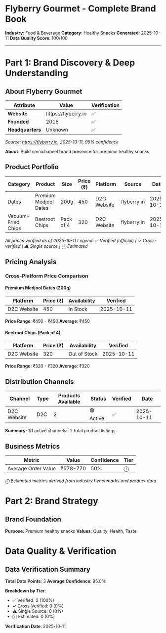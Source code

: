 # Flyberry Gourmet - Complete Brand Book

**Industry**: Food & Beverage
**Category**: Healthy Snacks
**Generated**: 2025-10-11
**Data Quality Score**: 100/100

---

# Part 1: Brand Discovery & Deep Understanding

## About Flyberry Gourmet

| Attribute | Value | Verification |
|-----------|-------|-------------|
| **Website** | https://flyberry.in | ✅ |
| **Founded** | 2015 | ✅ |
| **Headquarters** | Unknown | ✅ |

*Source: https://flyberry.in, 2025-10-11, 95% confidence*

**About**: Build omnichannel brand presence for premium healthy snacks

## Product Portfolio

| Category | Product | Size | Price (₹) | Platform | Source | Date | Tier |
|----------|---------|------|-----------|----------|--------|------|------|
| Dates | Premium Medjool Dates | 200g | 450 | D2C Website | flyberry.in | 2025-10-11 | ✅ |
| Vacuum-Fried Chips | Beetroot Chips | Pack of 4 | 320 | D2C Website | flyberry.in | 2025-10-11 | ✅ |

*All prices verified as of 2025-10-11*
*Legend: ✅ Verified (official) | ✓ Cross-verified | ⚠️ Single source | ⓘ Estimated*

## Pricing Analysis

### Cross-Platform Price Comparison

#### Premium Medjool Dates (200g)

| Platform | Price (₹) | Availability | Verified |
|----------|-----------|--------------|----------|
| D2C Website | 450 | In Stock | 2025-10-11 |

**Price Range**: ₹450 - ₹450
**Average**: ₹450

#### Beetroot Chips (Pack of 4)

| Platform | Price (₹) | Availability | Verified |
|----------|-----------|--------------|----------|
| D2C Website | 320 | Out of Stock | 2025-10-11 |

**Price Range**: ₹320 - ₹320
**Average**: ₹320


## Distribution Channels

| Channel | Type | Products Available | Status | Verified | Date |
|---------|------|-------------------|--------|----------|------|
| D2C Website | D2C | 2 | 🟢 Active | ✅ | 2025-10-11 |

**Summary**: 1/1 active channels | 2 total product listings

## Business Metrics

| Metric | Value | Confidence | Tier |
|--------|-------|------------|------|
| Average Order Value | ₹578-770 | 50% | ⓘ |

*ⓘ Estimated metrics derived from industry benchmarks and product data*

# Part 2: Brand Strategy

## Brand Foundation

**Purpose**: Premium healthy snacks
**Values**: Quality, Health, Taste

# Data Quality & Verification

## Data Verification Summary

**Total Data Points**: 3
**Average Confidence**: 95.0%

**Breakdown by Tier**:
- ✅ Verified: 3 (100%)
- ✓ Cross-Verified: 0 (0%)
- ⚠️ Single Source: 0 (0%)
- ⓘ Estimated: 0 (0%)

**Verification Date**: 2025-10-11
